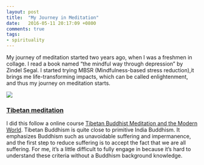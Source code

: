 ```yaml
---
layout: post
title:  "My Journey in Meditation"
date:   2016-05-11 20:17:09 +0800
comments: true
tags:
- spirituality
---
```

My journey of meditation started two years ago, when I was a freshmen in collage. I read a book named “the mindful way through depression” by Zindel Segal. I started trying MBSR (Mindfulness-based stress reduction),it brings me life-transforming impacts, which  can be called enlightenment, and thus my journey on meditation starts.


<img src="/img/happiness.png">

### <a href="http://www.lamayeshe.com/article/meditation-tibetan-buddhism">Tibetan meditation</a>
I did this follow a online course <a href="https://www.coursera.org/learn/buddhist-meditation/home/welcome">Tibetan Buddhist Meditation and the Modern World</a>. Tibetan Buddhism is quite close to primitive India Buddhism. It emphasizes Buddhism such as unavoidable suffering and  impermanence, and the first step to reduce suffering is to accept the fact that we are all suffering. For me, it’s a little difficult to fully engage in because it’s hard to understand these criteria without a Buddhism background knowledge.
